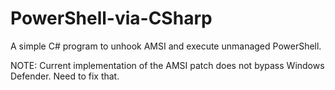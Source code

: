 # PowerShell-via-CSharp

A simple C# program to unhook AMSI and execute unmanaged PowerShell.

NOTE: Current implementation of the AMSI patch does not bypass Windows Defender. Need to fix that.
